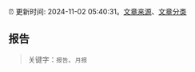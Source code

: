 :alarm_clock: 更新时间: 2024-11-02 05:40:31。[文章来源](/README.md)、[文章分类](/TAGS.md)

## 报告


> 关键字：`报告`、`月报`




